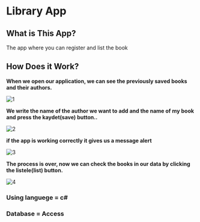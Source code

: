 # Library App

## What is This App?
 The app where you can register and list the book
 
## How Does it Work?
**When we open our application, we can see the previously saved books and their authors.**

![1](https://user-images.githubusercontent.com/71839049/127131078-c2d9b786-7613-4630-9923-e389386fcb2a.PNG)

**We write the name of the author we want to add and the name of my book and press the kaydet(save) button..** 

![2](https://user-images.githubusercontent.com/71839049/127131476-3e6eff5a-d192-45fc-8202-0c9edd95e58e.PNG)

**if the app is working correctly it gives us a message alert**

![3](https://user-images.githubusercontent.com/71839049/127131849-c0c5f749-33c1-49f6-b2f9-e42c9b1922b2.PNG)

**The process is over, now we can check the books in our data by clicking the listele(list) button.**

![4](https://user-images.githubusercontent.com/71839049/127132145-45e1ca91-b483-4166-bfda-63bf576994e5.PNG)


### Using languege = c#
### Database = Access
